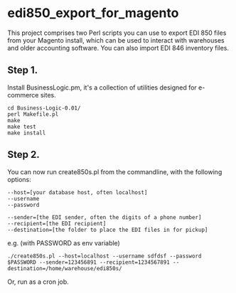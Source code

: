 # edi850_export_for_magento

This project comprises two Perl scripts you can use to export EDI 850 files from your Magento install, which can be used to interact with warehouses and older accounting software. You can also import EDI 846 inventory files.

## Step 1.
Install BusinessLogic.pm, it's a collection of utilities designed for e-commerce sites.

```
cd Business-Logic-0.01/
perl Makefile.pl
make
make test
make install
```
   
## Step 2.
You can now run create850s.pl from the commandline, with the following options:

```
--host=[your database host, often localhost]
--username
--password
   
--sender=[the EDI sender, often the digits of a phone number]
--recipient=[the EDI recipient]
--destination=[the folder to place the EDI files in for pickup]
```

e.g. (with PASSWORD as env variable)

```
./create850s.pl --host=localhost --username sdfdsf --password $PASSWORD --sender=123456891 --recipient=1234567891 --destination=/home/warehouse/edi850s/
```

Or, run as a cron job.